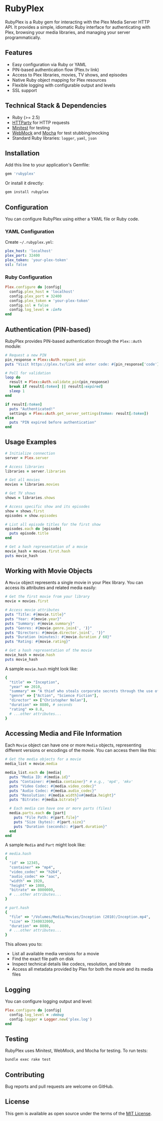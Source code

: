 # RubyPlex

RubyPlex is a Ruby gem for interacting with the Plex Media Server HTTP API. It provides a simple, idiomatic Ruby interface for authenticating with Plex, browsing your media libraries, and managing your server programmatically.

## Features

- Easy configuration via Ruby or YAML
- PIN-based authentication flow (Plex.tv link)
- Access to Plex libraries, movies, TV shows, and episodes
- Native Ruby object mapping for Plex resources
- Flexible logging with configurable output and levels
- SSL support

## Technical Stack & Dependencies

- Ruby (>= 2.5)
- [HTTParty](https://github.com/jnunemaker/httparty) for HTTP requests
- [Minitest](https://github.com/minitest/minitest) for testing
- [WebMock](https://github.com/bblimke/webmock) and [Mocha](https://github.com/freerange/mocha) for test stubbing/mocking
- Standard Ruby libraries: `logger`, `yaml`, `json`

## Installation

Add this line to your application's Gemfile:

```ruby
gem 'rubyplex'
```

Or install it directly:

```bash
gem install rubyplex
```

## Configuration

You can configure RubyPlex using either a YAML file or Ruby code.

### YAML Configuration
Create `~/.rubyplex.yml`:

```yaml
plex_host: 'localhost'
plex_port: 32400
plex_token: 'your-plex-token'
ssl: false
```

### Ruby Configuration

```ruby
Plex.configure do |config|
  config.plex_host = 'localhost'
  config.plex_port = 32400
  config.plex_token = 'your-plex-token'
  config.ssl = false
  config.log_level = :info
end
```

## Authentication (PIN-based)

RubyPlex provides PIN-based authentication through the `Plex::Auth` module:

```ruby
# Request a new PIN
pin_response = Plex::Auth.request_pin
puts "Visit https://plex.tv/link and enter code: #{pin_response['code']}"

# Poll for validation
loop do
  result = Plex::Auth.validate_pin(pin_response)
  break if result[:token] || result[:expired]
  sleep 1
end

if result[:token]
  puts "Authenticated!"
  settings = Plex::Auth.get_server_settings(token: result[:token])
else
  puts "PIN expired before authentication"
end
```

## Usage Examples

```ruby
# Initialize connection
server = Plex.server

# Access libraries
libraries = server.libraries

# Get all movies
movies = libraries.movies

# Get TV shows
shows = libraries.shows

# Access specific show and its episodes
show = shows.first
episodes = show.episodes

# List all episode titles for the first show
episodes.each do |episode|
  puts episode.title
end

# Get a hash representation of a movie
movie_hash = movies.first.hash
puts movie_hash
```

## Working with Movie Objects

A `Movie` object represents a single movie in your Plex library. You can access its attributes and related media easily:

```ruby
# Get the first movie from your library
movie = movies.first

# Access movie attributes
puts "Title: #{movie.title}"
puts "Year: #{movie.year}"
puts "Summary: #{movie.summary}"
puts "Genres: #{movie.genre.join(', ')}"
puts "Directors: #{movie.director.join(', ')}"
puts "Duration (minutes): #{movie.duration / 60}"
puts "Rating: #{movie.rating}"

# Get a hash representation of the movie
movie_hash = movie.hash
puts movie_hash
```

A sample `movie.hash` might look like:

```ruby
{
  "title" => "Inception",
  "year" => 2010,
  "summary" => "A thief who steals corporate secrets through the use of dream-sharing technology...",
  "genre" => ["Action", "Science Fiction"],
  "director" => ["Christopher Nolan"],
  "duration" => 8880, # seconds
  "rating" => 8.8,
  # ...other attributes...
}
```

## Accessing Media and File Information

Each `Movie` object can have one or more `Media` objects, representing different versions or encodings of the movie. You can access them like this:

```ruby
# Get the media objects for a movie
media_list = movie.media

media_list.each do |media|
  puts "Media ID: #{media.id}"
  puts "Container: #{media.container}" # e.g., 'mp4', 'mkv'
  puts "Video Codec: #{media.video_codec}"
  puts "Audio Codec: #{media.audio_codec}"
  puts "Resolution: #{media.width}x#{media.height}"
  puts "Bitrate: #{media.bitrate}"

  # Each media can have one or more parts (files)
  media.parts.each do |part|
    puts "File Path: #{part.file}"
    puts "Size (bytes): #{part.size}"
    puts "Duration (seconds): #{part.duration}"
  end
end
```

A sample `Media` and `Part` might look like:

```ruby
# media.hash
{
  "id" => 12345,
  "container" => "mp4",
  "video_codec" => "h264",
  "audio_codec" => "aac",
  "width" => 1920,
  "height" => 1080,
  "bitrate" => 8000000,
  # ...other attributes...
}

# part.hash
{
  "file" => "/Volumes/Media/Movies/Inception (2010)/Inception.mp4",
  "size" => 7340032000,
  "duration" => 8880,
  # ...other attributes...
}
```

This allows you to:
- List all available media versions for a movie
- Find the exact file path on disk
- Inspect technical details like codecs, resolution, and bitrate
- Access all metadata provided by Plex for both the movie and its media files

## Logging

You can configure logging output and level:

```ruby
Plex.configure do |config|
  config.log_level = :debug
  config.logger = Logger.new('plex.log')
end
```

## Testing

RubyPlex uses Minitest, WebMock, and Mocha for testing. To run tests:

```bash
bundle exec rake test
```

## Contributing

Bug reports and pull requests are welcome on GitHub.

## License

This gem is available as open source under the terms of the [MIT License](https://opensource.org/licenses/MIT).

